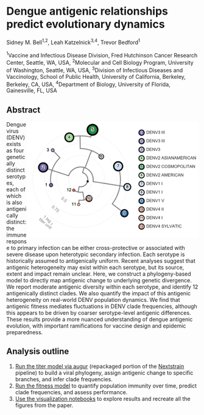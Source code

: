 # Dengue antigenic relationships predict evolutionary dynamics

Sidney M. Bell<sup>1,2</sup>, Leah Katzelnick<sup>3,4</sup>, Trevor Bedford<sup>1</sup>

<sup>1</sup>Vaccine and Infectious Disease Division, Fred Hutchinson Cancer Research Center, Seattle, WA, USA, <sup>2</sup>Molecular and Cell Biology Program, University of Washington, Seattle, WA, USA, <sup>3</sup>Division of Infectious Diseases and Vaccinology, School of Public Health, University of California, Berkeley, Berkeley, CA, USA, <sup>4</sup>Department of Biology, University of Florida, Gainesville, FL, USA

## Abstract

<img align="right" width="450" src="figures/png/antigenic_tree.png">

Dengue virus (DENV) exists as four genetically distinct serotypes, each of which is also antigenically distinct: the immune response to primary infection can be either cross-protective or associated with severe disease upon heterotypic secondary infection.
Each serotype is historically assumed to antigenically uniform.
Recent analyses suggest that antigenic heterogeneity may exist within each serotype, but its source, extent and impact remain unclear.
Here, we construct a phylogeny-based model to directly map antigenic change to underlying genetic divergence.
We report moderate antigenic diversity within each serotype, and identify 12 antigenically distinct clades.
We also quantify the impact of this antigenic heterogeneity on real-world DENV population dynamics.
We find that antigenic fitness mediates fluctuations in DENV clade frequencies, although this appears to be driven by coarser serotype-level antigenic differences.
These results provide a more nuanced understanding of dengue antigenic evolution, with important ramifications for vaccine design and epidemic preparedness.

## Analysis outline

1. [Run the titer model via augur](titer_model/) (repackaged portion of the [Nextstrain](www.nextstrain.org/dengue) pipeline) to build a viral phylogeny, assign antigenic change to specific branches, and infer clade frequencies.  
2. [Run the fitness model](fitness_model/) to quantify population immunity over time, predict clade frequencies, and assess performance.  
3. [Use the visualization notebooks](figures/) to explore results and recreate all the figures from the paper.
